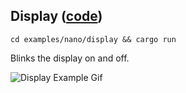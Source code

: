 ## Display ([code](src/main.rs))

`cd examples/nano/display && cargo run`

Blinks the display on and off.

![Display Example Gif](/media/nano/display_example.gif)